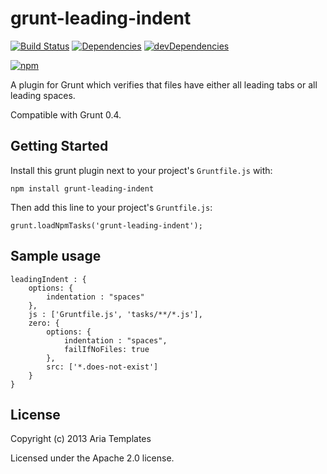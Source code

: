 grunt-leading-indent
====================

[![Build Status](https://travis-ci.org/jakub-g/grunt-leading-indent.png?branch=master)](https://travis-ci.org/jakub-g/grunt-leading-indent)
[![Dependencies](https://david-dm.org/jakub-g/grunt-leading-indent.svg?style=flat)](https://david-dm.org/jakub-g/grunt-leading-indent)
[![devDependencies](https://david-dm.org/jakub-g/grunt-leading-indent/dev-status.svg?style=flat)](https://david-dm.org/jakub-g/grunt-leading-indent#info=devDependencies)

[![npm](https://nodei.co/npm/grunt-leading-indent.png?compact=true)](https://www.npmjs.com/package/grunt-leading-indent)

A plugin for Grunt which verifies that files have either all leading tabs or all leading spaces.

Compatible with Grunt 0.4.

## Getting Started
Install this grunt plugin next to your project's `Gruntfile.js` with:

    npm install grunt-leading-indent

Then add this line to your project's `Gruntfile.js`:

    grunt.loadNpmTasks('grunt-leading-indent');

## Sample usage

    leadingIndent : {
        options: {
            indentation : "spaces"
        },
        js : ['Gruntfile.js', 'tasks/**/*.js'],
        zero: {
            options: {
                indentation : "spaces",
                failIfNoFiles: true
            },
            src: ['*.does-not-exist']
        }
    }

## License
Copyright (c) 2013 Aria Templates

Licensed under the Apache 2.0 license.

